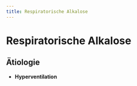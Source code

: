 ```yaml
---
title: Respiratorische Alkalose
---
```

# Respiratorische Alkalose
## Ätiologie
- **Hyperventilation**